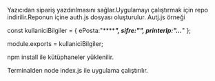 Yazıcıdan sipariş yazdırılmasını sağlar.Uygulamayı çalıştırmak için repo indirilir.Reponun içine auth.js dosyası oluşturulur.
Autj.js örneği

const kullaniciBilgiler = {
    ePosta:"*******",
    sifre:"********",
    printerIp:"***.***.**.***"
};  

module.exports = kullaniciBilgiler;

npm install ile kütüphaneler yüklenilir.

Terminalden node index.js ile uygulama çalıştırılır.